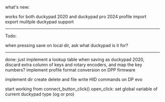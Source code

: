 
what's new:

works for both duckypad 2020 and duckypad pro 2024
profile import export
mulitple duckypad support

-------------


Todo:

when pressing save on local dir, ask what duckypad is it for?

-----------

done:
just implement a lookup table when saving as duckypad 2020, discard extra column of keys and rotary encoders, and map the key numbers?
implement profile format conversion on DPP firmware

implement dir create delete and file write HID commands on DP evo

start working from connect_button_click()
open_click: set global variable of current duckypad type (og or pro)


